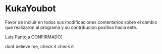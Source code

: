 # KukaYoubot
Favor de incluir en todos sus modificaciones comentarios sobre el cambio que realizaron al programa y su contribucion
positiva hacia este.

Luis Pantoja CONFIRMADO!

dont believe me, check it check it 
